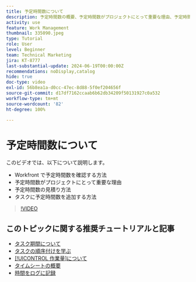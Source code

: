 ```yaml
---
title: 予定時間数について
description: 予定時間数の概要、予定時間数がプロジェクトにとって重要な理由、予定時間数をタスクに追加する方法を説明します。
activity: use
feature: Work Management
thumbnail: 335090.jpeg
type: Tutorial
role: User
level: Beginner
team: Technical Marketing
jira: KT-8777
last-substantial-update: 2024-06-19T00:00:00Z
recommendations: noDisplay,catalog
hide: true
doc-type: video
exl-id: 56b8ea1a-d0cc-47ec-8d88-5f0ef204656f
source-git-commit: d17df7162ccaab6b62db34209f50131927c0a532
workflow-type: tm+mt
source-wordcount: '82'
ht-degree: 100%

---
```


# 予定時間数について

このビデオでは、以下について説明します。

* Workfront で予定時間数を確認する方法
* 予定時間数がプロジェクトにとって重要な理由
* 予定時間数の見積り方法
* タスクに予定時間数を追加する方法

>[!VIDEO](https://video.tv.adobe.com/v/3445334/?quality=12&learn=on&enablevpops&captions=jpn)


## このトピックに関する推奨チュートリアルと記事

* [タスク期間について](/help/manage-work/tasks/understand-task-durations.md)
* [タスクの順序付けを学ぶ](/help/manage-work/tasks/learn-to-sequence-tasks.md)
* [[!UICONTROL 作業量]について](/help/manage-work/tasks/understand-work-effort.md)
* [タイムシートの概要](https://experienceleague.adobe.com/ja/docs/workfront/using/timesheets/details/timesheets-overview)
* [時間をログに記録](https://experienceleague.adobe.com/ja/docs/workfront/using/timesheets/create-and-manage-timesheets-in-adobe-workfront/log-time)
